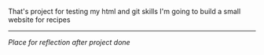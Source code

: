That's project for testing my html and git skills
I'm going to build a small website for recipes

----

*Place for reflection after project done*
